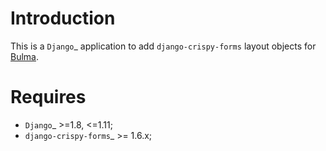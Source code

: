Introduction
============

This is a `Django`_ application to add `django-crispy-forms` layout objects for [Bulma](https://bulma.io/).

Requires
========

* `Django`_ >=1.8, <=1.11;
* `django-crispy-forms`_ >= 1.6.x;
